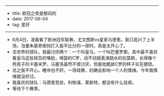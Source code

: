 - --
- title: 欧冠之夜是郁闷的
- date: 2017-06-04
- tag: 爱好
- --
- 6月4日，凌晨看了欧洲冠军联赛，尤文图斯vs皇家马德里。我只高兴了上半场，当曼朱基奇倒钩打入扳平比分的一球时，真是太开心了。
- 去世界的球队，我最讨厌两个：一个叫皇马，一个叫巴塞罗那。其中最不喜欢看皇马这些球员的嘴脸，嘚瑟的C罗，动不动就表演跳水的拉莫斯，长得像个熊孩子的卡塞米罗，马塞洛虽然不很讨厌，但是他跪舔C罗的样子实在猥琐。
- 总之我不开心，睡🉐️也不好。一场球赛，的确会影响一个人的情绪。今年我情绪就没好过。
- 我喜欢的球队：马德里竞技，利物浦，莱斯特，都没有什么佳绩。
- 等待下个赛季。
